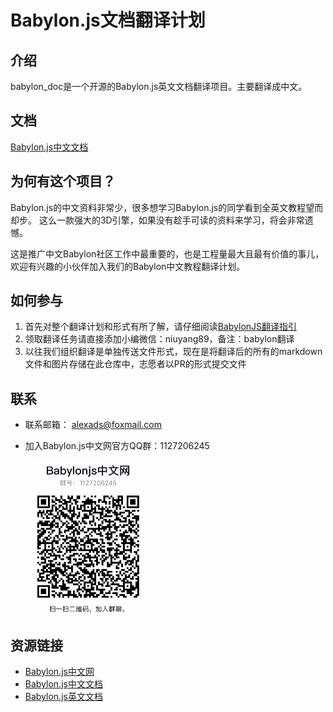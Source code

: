 # Babylon.js文档翻译计划

## 介绍

babylon_doc是一个开源的Babylon.js英文文档翻译项目。主要翻译成中文。

## 文档

[Babylon.js中文文档](https://doc.cnbabylon.com)

## 为何有这个项目？

Babylon.js的中文资料非常少，很多想学习Babylon.js的同学看到全英文教程望而却步。
这么一款强大的3D引擎，如果没有趁手可读的资料来学习，将会非常遗憾。

这是推广中文Babylon社区工作中最重要的，也是工程量最大且最有价值的事儿，欢迎有兴趣的小伙伴加入我们的Babylon中文教程翻译计划。

## 如何参与

1. 首先对整个翻译计划和形式有所了解，请仔细阅读[BabylonJS翻译指引](./翻译指引/BabylonJS翻译指引.docx)
2. 领取翻译任务请直接添加小编微信：niuyang89，备注：babylon翻译
3. 以往我们组织翻译是单独传送文件形式，现在是将翻译后的所有的markdown文件和图片存储在此仓库中，志愿者以PR的形式提交文件

## 联系

- 联系邮箱： alexads@foxmail.com
- 加入Babylon.js中文网官方QQ群：1127206245

    <img src="./assets/qq.jpeg" width = "200" alt="微信群" align="center" />

## 资源链接

- [Babylon.js中文网](https://www.cnbabylon.com/)
- [Babylon.js中文文档](https://doc.cnbabylon.com)
- [Babylon.js英文文档](https://endoc.cnbabylon.com)

